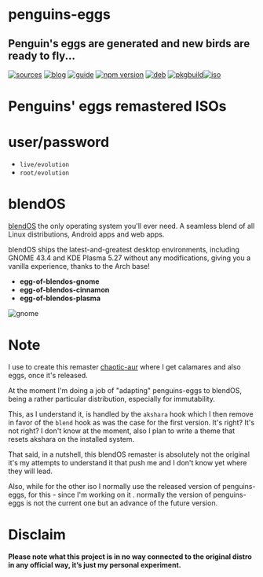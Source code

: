 penguins-eggs
=============

## Penguin&#39;s eggs are generated and new birds are ready to fly...
[![sources](https://img.shields.io/badge/github-sources-cyan)](https://github.com/pieroproietti/penguins-eggs)
[![blog](https://img.shields.io/badge/blog-penguin's%20eggs-cyan)](https://penguins-eggs.net)
[![guide](https://img.shields.io/badge/guide-penguin's%20eggs-cyan)](https://penguins-eggs.net/docs/Tutorial/eggs-users-guide)
[![npm version](https://img.shields.io/npm/v/penguins-eggs.svg)](https://npmjs.org/package/penguins-eggs)
[![deb](https://img.shields.io/badge/deb-packages-blue)](https://sourceforge.net/projects/penguins-eggs/files/DEBS)
[![pkgbuild](https://img.shields.io/badge/pkgbuild-packages-blue)](https://sourceforge.net/projects/penguins-eggs/files/PKGBUILD)[![iso](https://img.shields.io/badge/iso-images-cyan)](https://sourceforge.net/projects/penguins-eggs/files/ISOS)

# Penguins' eggs remastered ISOs

# user/password
* ```live/evolution```
* ```root/evolution```

# blendOS

[blendOS](https://blendos.co/) the only operating system you'll ever need. A seamless blend of all Linux distributions, Android apps and web apps.

blendOS ships the latest-and-greatest desktop environments, including GNOME 43.4 and KDE Plasma 5.27 without any modifications, giving you a vanilla experience, thanks to the Arch base!

* **egg-of-blendos-gnome** 
* **egg-of-blendos-cinnamon** 
* **egg-of-blendos-plasma** 

![gnome](https://www.gnome.org/wp-content/uploads/2023/02/wgo-splash-40.webp)

# Note
I use to create this remaster [chaotic-aur](https://aur.chaotic.cx/) where I get calamares and also eggs, once it's released.

At the moment I'm doing a job of "adapting" penguins-eggs to blendOS, being a rather particular distribution, especially for immutability.

This, as I understand it, is handled by the `akshara` hook which I then remove in favor of the `blend` hook as was the case for the first version. It's right? It's not right? I don't know at the moment, also I plan to write a theme that resets akshara on the installed system.

That said, in a nutshell, this blendOS remaster is absolutely not the original it's my attempts to understand it that push me and I don't know yet where they will lead.

Also, while for the other iso I normally use the released version of penguins-eggs, for this - since I'm working on it . normally the version of penguins-eggs is not the current one but an advance of the future version.

# Disclaim

__Please note what this project is in no way connected to the original distro in any official way, it’s just my personal experiment.__
